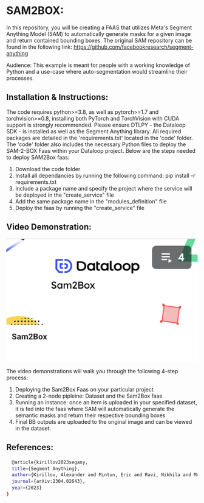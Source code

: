 # SAM2BOX: 
In this repository, you will be creating a FAAS that utilizes Meta's Segment Anything Model (SAM) to automatically generate masks for a given image and return contained bounding boxes. The original SAM repository can be found in the following link: https://github.com/facebookresearch/segment-anything


Audience: This example is meant for people with a working knowledge of Python and a use-case where auto-segmentation would streamline their processes.

## Installation & Instructions:
The code requires python>=3.8, as well as pytorch>=1.7 and torchvision>=0.8, installing both PyTorch and TorchVision with CUDA support is strongly recommended. Please ensure DTLPY - the Dataloop SDK - is installed as well as the Segment Anything library. All required packages are detailed in the 'requirements.txt' located in the 'code' folder. The 'code' folder also includes the necessary Python files to deploy the SAM-2-BOX Faas within your Dataloop project. Below are the steps needed to deploy SAM2Box faas:

1. Download the code folder
2. Install all dependancies by running the following command: pip install -r requirements.txt
3. Include a package name and specify the project where the service will be deployed in the "create_service" file
5. Add the same package name in the "modules_definition" file
6. Deploy the faas by running the "create_service" file


## Video Demonstration:

<a href="https://app.guidde.com/playbooks/playlist/qNS8Jye28AJFMe3faHoTkD?origin=5t6jUg49oKbdkAHbb3uDjMR9MDr2&active=0" rel="noreferrer noopener">![Video Demonstrations](https://github.com/dataloop-ai-apps/sam2box/blob/main/images/StartOfVideo.png)</a>

The video demonstrations will walk you through the following 4-step process:

1. Deploying the Sam2Box Faas on your particular project
2. Creating a 2-node pipleine: Dataset and the Sam2Box faas 
3. Running an instance: once an item is uploaded in your specified dataset, it is fed into the faas where SAM will automatically generate the semantic masks and return their respective bounding boxes
4. Final BB outputs are uploaded to the original image and can be viewed in the dataset.


## References:
```sh
  @article{kirillov2023segany,
  title={Segment Anything},
  author={Kirillov, Alexander and Mintun, Eric and Ravi, Nikhila and Mao, Hanzi and Rolland, Chloe and Gustafson, Laura and Xiao, Tete and Whitehead, Spencer and Berg, Alexander C. and Lo, Wan-Yen and Doll{\'a}r, Piotr and Girshick, Ross},
  journal={arXiv:2304.02643},
  year={2023}
}
  ```


